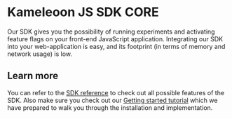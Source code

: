 # Kameleoon JS SDK CORE

Our SDK gives you the possibility of running experiments and activating feature flags on your front-end JavaScript application. Integrating our SDK into your web-application is easy, and its footprint (in terms of memory and network usage) is low.

## Learn more

You can refer to the [SDK reference](https://developers.kameleoon.com/javascript-sdk.html#reference) to check out all possible features of the SDK. Also make sure you check out our [Getting started tutorial](https://developers.kameleoon.com/javascript-sdk.html#getting-started) which we have prepared to walk you through the installation and implementation.

